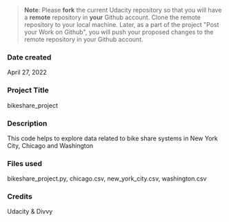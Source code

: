 >**Note**: Please **fork** the current Udacity repository so that you will have a **remote** repository in **your** Github account. Clone the remote repository to your local machine. Later, as a part of the project "Post your Work on Github", you will push your proposed changes to the remote repository in your Github account.

### Date created
April 27, 2022

### Project Title
bikeshare_project

### Description
This code helps to explore data related to bike share systems in New York City, Chicago and Washington

### Files used
bikeshare_project.py, chicago.csv, new_york_city.csv, washington.csv

### Credits
Udacity & Divvy

